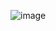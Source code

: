 ![image](https://user-images.githubusercontent.com/53183532/79687144-d464c080-8262-11ea-8dce-a7fa426be635.png)

